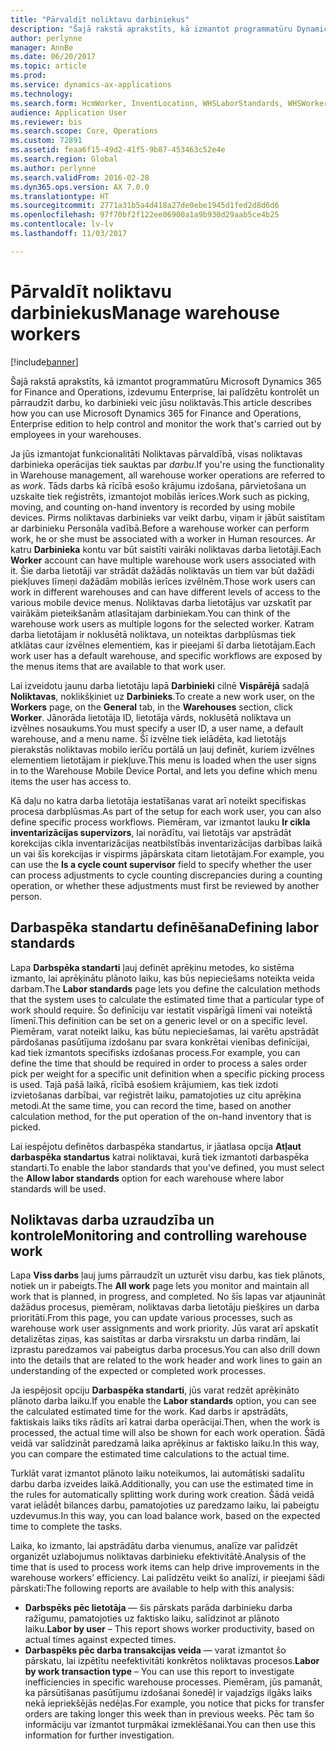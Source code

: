 ```yaml
---
title: "Pārvaldīt noliktavu darbiniekus"
description: "Šajā rakstā aprakstīts, kā izmantot programmatūru Dynamics 365 for Finance and Operations, lai palīdzētu kontrolēt un pārraudzīt darbu, ko darbinieki veic jūsu noliktavās."
author: perlynne
manager: AnnBe
ms.date: 06/20/2017
ms.topic: article
ms.prod: 
ms.service: dynamics-ax-applications
ms.technology: 
ms.search.form: HcmWorker, InventLocation, WHSLaborStandards, WHSWorker, WHSWorkTable, WHSWorkTableListPage
audience: Application User
ms.reviewer: bis
ms.search.scope: Core, Operations
ms.custom: 72891
ms.assetid: feaa6f15-49d2-41f5-9b87-453463c52e4e
ms.search.region: Global
ms.author: perlynne
ms.search.validFrom: 2016-02-28
ms.dyn365.ops.version: AX 7.0.0
ms.translationtype: HT
ms.sourcegitcommit: 2771a31b5a4d418a27de0ebe1945d1fed2d8d6d6
ms.openlocfilehash: 97f70bf2f122ee06900a1a9b930d29aab5ce4b25
ms.contentlocale: lv-lv
ms.lasthandoff: 11/03/2017

---
```


# <a name="manage-warehouse-workers"></a><span data-ttu-id="03d0f-103">Pārvaldīt noliktavu darbiniekus</span><span class="sxs-lookup"><span data-stu-id="03d0f-103">Manage warehouse workers</span></span>

[!include[banner](../includes/banner.md)]


<span data-ttu-id="03d0f-104">Šajā rakstā aprakstīts, kā izmantot programmatūru Microsoft Dynamics 365 for Finance and Operations, izdevumu Enterprise, lai palīdzētu kontrolēt un pārraudzīt darbu, ko darbinieki veic jūsu noliktavās.</span><span class="sxs-lookup"><span data-stu-id="03d0f-104">This article describes how you can use Microsoft Dynamics 365 for Finance and Operations, Enterprise edition to help control and monitor the work that's carried out by employees in your warehouses.</span></span>

<span data-ttu-id="03d0f-105">Ja jūs izmantojat funkcionalitāti Noliktavas pārvaldībā, visas noliktavas darbinieka operācijas tiek sauktas par *darbu*.</span><span class="sxs-lookup"><span data-stu-id="03d0f-105">If you're using the functionality in Warehouse management, all warehouse worker operations are referred to as *work*.</span></span> <span data-ttu-id="03d0f-106">Tāds darbs kā rīcībā esošo krājumu izdošana, pārvietošana un uzskaite tiek reģistrēts, izmantojot mobilās ierīces.</span><span class="sxs-lookup"><span data-stu-id="03d0f-106">Work such as picking, moving, and counting on-hand inventory is recorded by using mobile devices.</span></span> <span data-ttu-id="03d0f-107">Pirms noliktavas darbinieks var veikt darbu, viņam ir jābūt saistītam ar darbinieku Personāla vadībā.</span><span class="sxs-lookup"><span data-stu-id="03d0f-107">Before a warehouse worker can perform work, he or she must be associated with a worker in Human resources.</span></span> <span data-ttu-id="03d0f-108">Ar katru **Darbinieka** kontu var būt saistīti vairāki noliktavas darba lietotāji.</span><span class="sxs-lookup"><span data-stu-id="03d0f-108">Each **Worker** account can have multiple warehouse work users associated with it.</span></span> <span data-ttu-id="03d0f-109">Šie darba lietotāji var strādāt dažādās noliktavās un tiem var būt dažādi piekļuves līmeņi dažādām mobilās ierīces izvēlnēm.</span><span class="sxs-lookup"><span data-stu-id="03d0f-109">Those work users can work in different warehouses and can have different levels of access to the various mobile device menus.</span></span> <span data-ttu-id="03d0f-110">Noliktavas darba lietotājus var uzskatīt par vairākām pieteikšanām atlasītajam darbiniekam.</span><span class="sxs-lookup"><span data-stu-id="03d0f-110">You can think of the warehouse work users as multiple logons for the selected worker.</span></span> <span data-ttu-id="03d0f-111">Katram darba lietotājam ir noklusētā noliktava, un noteiktas darbplūsmas tiek atklātas caur izvēlnes elementiem, kas ir pieejami šī darba lietotājam.</span><span class="sxs-lookup"><span data-stu-id="03d0f-111">Each work user has a default warehouse, and specific workflows are exposed by the menus items that are available to that work user.</span></span> 

<span data-ttu-id="03d0f-112">Lai izveidotu jaunu darba lietotāju lapā **Darbinieki** cilnē **Vispārējā** sadaļā **Noliktavas**, noklikšķiniet uz **Darbinieks**.</span><span class="sxs-lookup"><span data-stu-id="03d0f-112">To create a new work user, on the **Workers** page, on the **General** tab, in the **Warehouses** section, click **Worker**.</span></span> <span data-ttu-id="03d0f-113">Jānorāda lietotāja ID, lietotāja vārds, noklusētā noliktava un izvēlnes nosaukums.</span><span class="sxs-lookup"><span data-stu-id="03d0f-113">You must specify a user ID, a user name, a default warehouse, and a menu name.</span></span> <span data-ttu-id="03d0f-114">Šī izvēlne tiek ielādēta, kad lietotājs pierakstās noliktavas mobilo ierīču portālā un ļauj definēt, kuriem izvēlnes elementiem lietotājam ir piekļuve.</span><span class="sxs-lookup"><span data-stu-id="03d0f-114">This menu is loaded when the user signs in to the Warehouse Mobile Device Portal, and lets you define which menu items the user has access to.</span></span> 

<span data-ttu-id="03d0f-115">Kā daļu no katra darba lietotāja iestatīšanas varat arī noteikt specifiskas procesa darbplūsmas.</span><span class="sxs-lookup"><span data-stu-id="03d0f-115">As part of the setup for each work user, you can also define specific process workflows.</span></span> <span data-ttu-id="03d0f-116">Piemēram, var izmantot lauku **Ir cikla inventarizācijas supervizors**, lai norādītu, vai lietotājs var apstrādāt korekcijas cikla inventarizācijas neatbilstībās inventarizācijas darbības laikā un vai šīs korekcijas ir vispirms jāpārskata citam lietotājam.</span><span class="sxs-lookup"><span data-stu-id="03d0f-116">For example, you can use the **Is a cycle count supervisor** field to specify whether the user can process adjustments to cycle counting discrepancies during a counting operation, or whether these adjustments must first be reviewed by another person.</span></span>

## <a name="defining-labor-standards"></a><span data-ttu-id="03d0f-117">Darbaspēka standartu definēšana</span><span class="sxs-lookup"><span data-stu-id="03d0f-117">Defining labor standards</span></span>
<span data-ttu-id="03d0f-118">Lapa **Darbspēka standarti** ļauj definēt aprēķinu metodes, ko sistēma izmanto, lai aprēķinātu plānoto laiku, kas būs nepieciešams noteikta veida darbam.</span><span class="sxs-lookup"><span data-stu-id="03d0f-118">The **Labor standards** page lets you define the calculation methods that the system uses to calculate the estimated time that a particular type of work should require.</span></span> <span data-ttu-id="03d0f-119">Šo definīciju var iestatīt vispārīgā līmenī vai noteiktā līmenī.</span><span class="sxs-lookup"><span data-stu-id="03d0f-119">This definition can be set on a generic level or on a specific level.</span></span> <span data-ttu-id="03d0f-120">Piemēram, varat noteikt laiku, kas būtu nepieciešamas, lai varētu apstrādāt pārdošanas pasūtījuma izdošanu par svara konkrētai vienības definīcijai, kad tiek izmantots specifisks izdošanas process.</span><span class="sxs-lookup"><span data-stu-id="03d0f-120">For example, you can define the time that should be required in order to process a sales order pick per weight for a specific unit definition when a specific picking process is used.</span></span> <span data-ttu-id="03d0f-121">Tajā pašā laikā, rīcībā esošiem krājumiem, kas tiek izdoti izvietošanas darbībai, var reģistrēt laiku, pamatojoties uz citu aprēķina metodi.</span><span class="sxs-lookup"><span data-stu-id="03d0f-121">At the same time, you can record the time, based on another calculation method, for the put operation of the on-hand inventory that is picked.</span></span> 

<span data-ttu-id="03d0f-122">Lai iespējotu definētos darbaspēka standartus, ir jāatlasa opcija **Atļaut darbaspēka standartus** katrai noliktavai, kurā tiek izmantoti darbaspēka standarti.</span><span class="sxs-lookup"><span data-stu-id="03d0f-122">To enable the labor standards that you've defined, you must select the **Allow labor standards** option for each warehouse where labor standards will be used.</span></span>

## <a name="monitoring-and-controlling-warehouse-work"></a><span data-ttu-id="03d0f-123">Noliktavas darba uzraudzība un kontrole</span><span class="sxs-lookup"><span data-stu-id="03d0f-123">Monitoring and controlling warehouse work</span></span>
<span data-ttu-id="03d0f-124">Lapa **Viss darbs** ļauj jums pārraudzīt un uzturēt visu darbu, kas tiek plānots, notiek un ir pabeigts.</span><span class="sxs-lookup"><span data-stu-id="03d0f-124">The **All work** page lets you monitor and maintain all work that is planned, in progress, and completed.</span></span> <span data-ttu-id="03d0f-125">No šīs lapas var atjaunināt dažādus procesus, piemēram, noliktavas darba lietotāju piešķires un darba prioritāti.</span><span class="sxs-lookup"><span data-stu-id="03d0f-125">From this page, you can update various processes, such as warehouse work user assignments and work priority.</span></span> <span data-ttu-id="03d0f-126">Jūs varat arī apskatīt detalizētas ziņas, kas saistītas ar darba virsrakstu un darba rindām, lai izprastu paredzamos vai pabeigtus darba procesus.</span><span class="sxs-lookup"><span data-stu-id="03d0f-126">You can also drill down into the details that are related to the work header and work lines to gain an understanding of the expected or completed work processes.</span></span> 

<span data-ttu-id="03d0f-127">Ja iespējosit opciju **Darbaspēka standarti**, jūs varat redzēt aprēķināto plānoto darba laiku.</span><span class="sxs-lookup"><span data-stu-id="03d0f-127">If you enable the **Labor standards** option, you can see the calculated estimated time for the work.</span></span> <span data-ttu-id="03d0f-128">Kad darbs ir apstrādāts, faktiskais laiks tiks rādīts arī katrai darba operācijai.</span><span class="sxs-lookup"><span data-stu-id="03d0f-128">Then, when the work is processed, the actual time will also be shown for each work operation.</span></span> <span data-ttu-id="03d0f-129">Šādā veidā var salīdzināt paredzamā laika aprēķinus ar faktisko laiku.</span><span class="sxs-lookup"><span data-stu-id="03d0f-129">In this way, you can compare the estimated time calculations to the actual time.</span></span> 

<span data-ttu-id="03d0f-130">Turklāt varat izmantot plānoto laiku noteikumos, lai automātiski sadalītu darbu darba izveides laikā.</span><span class="sxs-lookup"><span data-stu-id="03d0f-130">Additionally, you can use the estimated time in the rules for automatically splitting work during work creation.</span></span> <span data-ttu-id="03d0f-131">Šādā veidā varat ielādēt bilances darbu, pamatojoties uz paredzamo laiku, lai pabeigtu uzdevumus.</span><span class="sxs-lookup"><span data-stu-id="03d0f-131">In this way, you can load balance work, based on the expected time to complete the tasks.</span></span> 

<span data-ttu-id="03d0f-132">Laika, ko izmanto, lai apstrādātu darba vienumus, analīze var palīdzēt organizēt uzlabojumus noliktavas darbinieku efektivitātē.</span><span class="sxs-lookup"><span data-stu-id="03d0f-132">Analysis of the time that is used to process work items can help drive improvements in the warehouse workers’ efficiency.</span></span> <span data-ttu-id="03d0f-133">Lai palīdzētu veikt šo analīzi, ir pieejami šādi pārskati:</span><span class="sxs-lookup"><span data-stu-id="03d0f-133">The following reports are available to help with this analysis:</span></span>

-   <span data-ttu-id="03d0f-134">**Darbspēks pēc lietotāja** — šis pārskats parāda darbinieku darba ražīgumu, pamatojoties uz faktisko laiku, salīdzinot ar plānoto laiku.</span><span class="sxs-lookup"><span data-stu-id="03d0f-134">**Labor by user** – This report shows worker productivity, based on actual times against expected times.</span></span>
-   <span data-ttu-id="03d0f-135">**Darbaspēks pēc darba transakcijas veida** — varat izmantot šo pārskatu, lai izpētītu neefektivitāti konkrētos noliktavas procesos.</span><span class="sxs-lookup"><span data-stu-id="03d0f-135">**Labor by work transaction type** – You can use this report to investigate inefficiencies in specific warehouse processes.</span></span> <span data-ttu-id="03d0f-136">Piemēram, jūs pamanāt, ka pārsūtīšanas pasūtījumu izdošanai šonedēļ ir vajadzīgs ilgāks laiks nekā iepriekšējās nedēļas.</span><span class="sxs-lookup"><span data-stu-id="03d0f-136">For example, you notice that picks for transfer orders are taking longer this week than in previous weeks.</span></span> <span data-ttu-id="03d0f-137">Pēc tam šo informāciju var izmantot turpmākai izmeklēšanai.</span><span class="sxs-lookup"><span data-stu-id="03d0f-137">You can then use this information for further investigation.</span></span>





